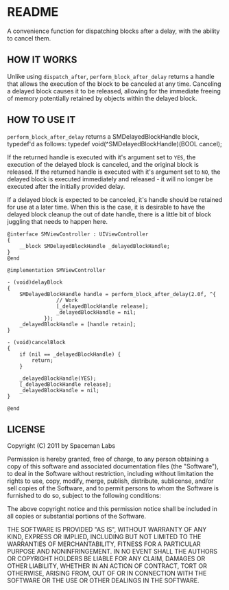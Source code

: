 README
======

A convenience function for dispatching blocks after a delay, with the ability to cancel them.

HOW IT WORKS
------------

Unlike using `dispatch_after`, `perform_block_after_delay` returns a handle that allows the execution of the block to be canceled at any time. Canceling a delayed block causes it to be released, allowing for the immediate freeing of memory potentially retained by objects within the delayed block.


HOW TO USE IT
-------------

`perform_block_after_delay` returns a SMDelayedBlockHandle block, typedef'd as follows:
	typedef void(^SMDelayedBlockHandle)(BOOL cancel);
	
If the returned handle is executed with it's argument set to `YES`, the execution of the delayed block is canceled, and the original block is released. If the returned handle is executed with it's argument set to `NO`, the delayed block is executed immediately and released - it will no longer be executed after the initially provided delay.

If a delayed block is expected to be canceled, it's handle should be retained for use at a later time. When this is the case, it is desirable to have the delayed block cleanup the out of date handle, there is a little bit of block juggling that needs to happen here.

	@interface SMViewController : UIViewController
	{
		__block SMDelayedBlockHandle _delayedBlockHandle;
	}
	@end
	
	@implementation SMViewController
	
	- (void)delayBlock
	{
		SMDelayedBlockHandle handle = perform_block_after_delay(2.0f, ^{
					// Work
					[_delayedBlockHandle release];
					_delayedBlockHandle = nil;
				});
		_delayedBlockHandle = [handle retain];
	}
	
	- (void)cancelBlock
	{
		if (nil == _delayedBlockHandle) {
			return;
		}
		
		_delayedBlockHandle(YES);
		[_delayedBlockHandle release];
		_delayedBlockHandle = nil;
	}
	
	@end


LICENSE
-------

Copyright (C) 2011 by Spaceman Labs

Permission is hereby granted, free of charge, to any person obtaining a copy
of this software and associated documentation files (the "Software"), to deal
in the Software without restriction, including without limitation the rights
to use, copy, modify, merge, publish, distribute, sublicense, and/or sell
copies of the Software, and to permit persons to whom the Software is
furnished to do so, subject to the following conditions:

The above copyright notice and this permission notice shall be included in
all copies or substantial portions of the Software.

THE SOFTWARE IS PROVIDED "AS IS", WITHOUT WARRANTY OF ANY KIND, EXPRESS OR
IMPLIED, INCLUDING BUT NOT LIMITED TO THE WARRANTIES OF MERCHANTABILITY,
FITNESS FOR A PARTICULAR PURPOSE AND NONINFRINGEMENT. IN NO EVENT SHALL THE
AUTHORS OR COPYRIGHT HOLDERS BE LIABLE FOR ANY CLAIM, DAMAGES OR OTHER
LIABILITY, WHETHER IN AN ACTION OF CONTRACT, TORT OR OTHERWISE, ARISING FROM,
OUT OF OR IN CONNECTION WITH THE SOFTWARE OR THE USE OR OTHER DEALINGS IN
THE SOFTWARE.